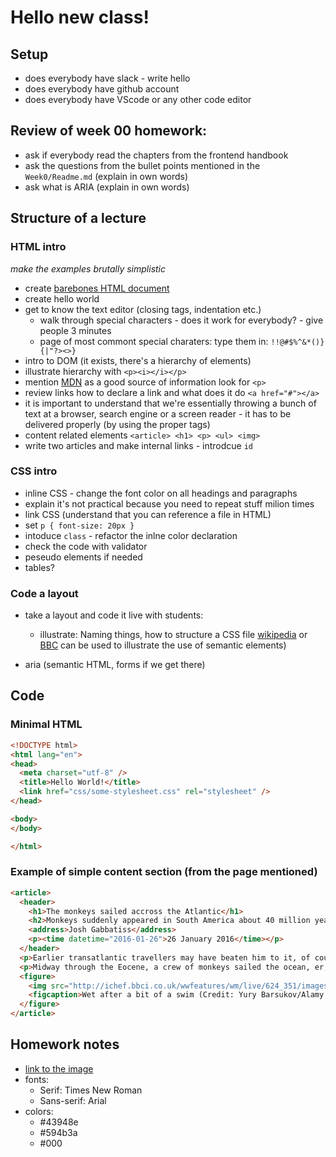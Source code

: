 # Hello new class!

## Setup

* does everybody have slack - write hello
* does everybody have github account
* does everybody have VScode or any other code editor

## Review of week 00 homework:

* ask if everybody read the chapters from the frontend handbook
* ask the questions from the bullet points mentioned in the `Week0/Readme.md` (explain in own words)
* ask what is ARIA (explain in own words)

## Structure of a lecture

### HTML intro

_make the examples brutally simplistic_

* create [barebones HTML document](http://www.coreservlets.com/html5-tutorial/basic-html5-document.html)
* create hello world
* get to know the text editor (closing tags, indentation etc.)
    * walk through special characters - does it work for everybody? - give people 3 minutes
    * page of most commont special charaters: type them in: `!!@#$%^&*()}{|"?><>}`
* intro to DOM (it exists, there's a hierarchy of elements)
* illustrate hierarchy with `<p><i></i></p>`
* mention [MDN](https://developer.mozilla.org/en-US/docs/) as a good source of information look for `<p>`
* review links how to declare a link and what does it do `<a href="#"></a>`
* it is important to understand that we're essentially throwing a bunch of text at a browser, search engine or a screen reader - it has to be delivered properly (by using the proper tags)
* content related elements `<article> <h1> <p> <ul> <img>`
* write two articles and make internal links - introdcue `id`

### CSS intro

* inline CSS - change the font color on all headings and paragraphs
* explain it's not practical because you need to repeat stuff milion times
* link CSS (understand that you can reference a file in HTML)
* set `p { font-size: 20px }`
* intoduce `class` - refactor the inlne color declaration
* check the code with validator
* peseudo elements if needed
* tables?

### Code a layout

* take a layout and code it live with students:

    * illustrate: Naming things, how to structure a CSS file [wikipedia](https://en.wikipedia.org/wiki/North_Ronaldsay_sheep) or [BBC](http://www.bbc.com/earth/story/20160126-the-monkeys-that-sailed-across-the-atlantic-to-south-america) can be used to illustrate the use of semantic elements)

* aria (semantic HTML, forms if we get there)

## Code

### Minimal HTML

```HTML
<!DOCTYPE html>
<html lang="en">
<head>
  <meta charset="utf-8" />
  <title>Hello World!</title>
  <link href="css/some-stylesheet.css" rel="stylesheet" />
</head>

<body>
</body>

</html>
```

### Example of simple content section (from the page mentioned)

```HTML
<article>
  <header>
    <h1>The monkeys sailed accross the Atlantic</h1>
    <h2>Monkeys suddenly appeared in South America about 40 million years ago.</h2>
    <address>Josh Gabbatiss</address>
    <p><time datetime="2016-01-26">26 January 2016</time></p>
  </header>
  <p>Earlier transatlantic travellers may have beaten him to it, of course: the <a href="http://www.smithsonianmag.com/history/the-vikings-a-memorable-visit-to-america-98090935/?no-ist">Vikings</a> almost certainly made the crossing, and there are claims that the Egyptians and all manner of other groups did too.</p>
  <p>Midway through the Eocene, a crew of monkeys sailed the ocean, er, green.</p>
  <figure>
    <img src="http://ichef.bbci.co.uk/wwfeatures/wm/live/624_351/images/live/p0/3g/m7/p03gm72c.jpg" alt="monkey standing on the coast - looking grim" />
    <figcaption>Wet after a bit of a swim (Credit: Yury Barsukov/Alamy Stock Photo)</figcaption>
  </figure>
</article>
```

## Homework notes

* [link to the image](http://1.bp.blogspot.com/-TQiNTNxcfJg/ThsKEfccf1I/AAAAAAAAAR8/2i0-56tLzmc/s1600/desktop_landscape_wallpaper.jpg)
* fonts:
    * Serif: Times New Roman
    * Sans-serif: Arial
* colors:
    * #43948e
    * #594b3a
    * #000
